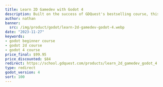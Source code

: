 ```yaml
---
title: Learn 2D Gamedev with Godot 4
description: Built on the success of GDQuest's bestselling course, this Godot 4 course uses cutting edge ed-tech to teach the fundamentals of game development over 19 modules packed with interactive exercises.
author: nathan
banner:
  src: /img/product/godot/learn-2d-gamedev-godot-4.webp
date: "2023-11-27"
keywords:
- godot beginner course
- godot 2d course
- godot 4 course
price_final: $99.95
price_discounted: $84
redirect: https://school.gdquest.com/products/learn_2d_gamedev_godot_4
type: redirect
godot_version: 4
sort: 100
---
```

